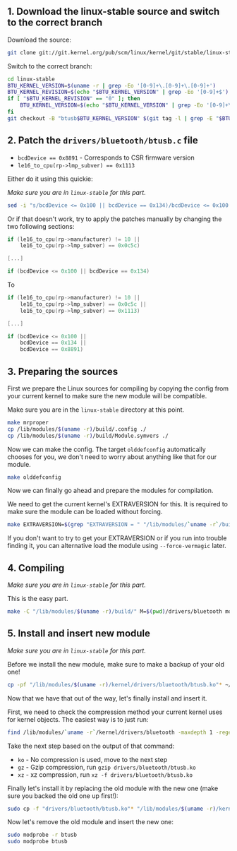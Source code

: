 ## 1. Download the linux-stable source and switch to the correct branch

Download the source:

```Bash
git clone git://git.kernel.org/pub/scm/linux/kernel/git/stable/linux-stable.git
```

Switch to the correct branch:

```Bash
cd linux-stable
BTU_KERNEL_VERSION=$(uname -r | grep -Eo '[0-9]+\.[0-9]+\.[0-9]+')
BTU_KERNEL_REVISION=$(echo "$BTU_KERNEL_VERSION" | grep -Eo '[0-9]+$')
if [ "$BTU_KERNEL_REVISION" == "0" ]; then
    BTU_KERNEL_VERSION=$(echo "$BTU_KERNEL_VERSION" | grep -Eo '[0-9]+\.[0-9]+')
fi
git checkout -B "btusb$BTU_KERNEL_VERSION" $(git tag -l | grep -E "$BTU_KERNEL_VERSION\$")
```

## 2. Patch the `drivers/bluetooth/btusb.c` file

  * `bcdDevice == 0x8891` - Corresponds to CSR firmware version
  * `le16_to_cpu(rp->lmp_subver) == 0x1113`

Either do it using this quickie:

*Make sure you are in `linux-stable` for this part.*

```Bash
sed -i "s/bcdDevice <= 0x100 || bcdDevice == 0x134)/bcdDevice <= 0x100 || bcdDevice == 0x134 || bcdDevice == 0x8891)/" "drivers/bluetooth/btusb.c" && sed -i "s/le16_to_cpu(rp->lmp_subver) == 0x0c5c)/le16_to_cpu(rp->lmp_subver) == 0x0c5c ||\n	    le16_to_cpu(rp->lmp_subver) == 0x1113)/" "drivers/bluetooth/btusb.c"
```

Or if that doesn't work, try to apply the patches manually by changing the two following sections:

```C
if (le16_to_cpu(rp->manufacturer) != 10 ||
    le16_to_cpu(rp->lmp_subver) == 0x0c5c)

[...]

if (bcdDevice <= 0x100 || bcdDevice == 0x134)
```
To
```C
if (le16_to_cpu(rp->manufacturer) != 10 ||
    le16_to_cpu(rp->lmp_subver) == 0x0c5c ||
    le16_to_cpu(rp->lmp_subver) == 0x1113)

[...]

if (bcdDevice <= 0x100 ||
    bcdDevice == 0x134 ||
    bcdDevice == 0x8891)
```

## 3. Preparing the sources

First we prepare the Linux sources for compiling by copying the config from your current kernel to make sure the new module will be compatible.

Make sure you are in the `linux-stable` directory at this point.

```Bash
make mrproper
cp /lib/modules/$(uname -r)/build/.config ./
cp /lib/modules/$(uname -r)/build/Module.symvers ./
```

Now we can make the config. The target `olddefconfig` automatically chooses for you, we don't need to worry about anything like that for our module.

```Bash
make olddefconfig
```

Now we can finally go ahead and prepare the modules for compilation.

We need to get the current kernel's EXTRAVERSION for this. It is required to make sure the module can be loaded without forcing.

```Bash
make EXTRAVERSION=$(grep "EXTRAVERSION = " "/lib/modules/`uname -r`/build/Makefile" | awk '{print $3}') modules_prepare
```

If you don't want to try to get your EXTRAVERSION or if you run into trouble finding it, you can alternative load the module using `--force-vermagic` later.

## 4. Compiling

*Make sure you are in `linux-stable` for this part.*

This is the easy part.

```Bash
make -C "/lib/modules/$(uname -r)/build/" M=$(pwd)/drivers/bluetooth modules
```

## 5. Install and insert new module

*Make sure you are in `linux-stable` for this part.*

Before we install the new module, make sure to make a backup of your old one!

```Bash
cp -pf "/lib/modules/$(uname -r)/kernel/drivers/bluetooth/btusb.ko"* ~/
```

Now that we have that out of the way, let's finally install and insert it.

First, we need to check the compression method your current kernel uses for kernel objects. The easiest way is to just run:

```Bash
find /lib/modules/`uname -r`/kernel/drivers/bluetooth -maxdepth 1 -regextype egrep -regex ".*/btusb\.ko\.?(gz|xz)?" -print -quit | grep -Eo "[a-z]+$"
```

Take the next step based on the output of that command:
* `ko` - No compression is used, move to the next step
* `gz` - Gzip compression, run `gzip drivers/bluetooth/btusb.ko`
* `xz` - xz compression, run `xz -f drivers/bluetooth/btusb.ko`

Finally let's install it by replacing the old module with the new one (make sure you backed the old one up first!):

```Bash
sudo cp -f "drivers/bluetooth/btusb.ko"* "/lib/modules/$(uname -r)/kernel/drivers/bluetooth/"
```

Now let's remove the old module and insert the new one:

```Bash
sudo modprobe -r btusb
sudo modprobe btusb
```
